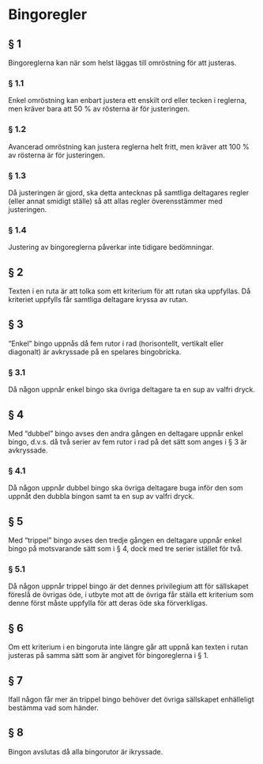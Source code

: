# Bingoregler

## § 1
Bingoreglerna kan när som helst läggas till omröstning för att justeras.
### § 1.1
Enkel omröstning kan enbart justera ett enskilt ord eller tecken i reglerna, men kräver bara att 50 % av rösterna är för justeringen.
### § 1.2
Avancerad omröstning kan justera reglerna helt fritt, men kräver att 100 % av rösterna är för justeringen.
### § 1.3
Då justeringen är gjord, ska detta antecknas på samtliga deltagares regler (eller annat smidigt ställe) så att allas regler överensstämmer med justeringen.
### § 1.4
Justering av bingoreglerna påverkar inte tidigare bedömningar.
## § 2
Texten i en ruta är att tolka som ett kriterium för att rutan ska uppfyllas. Då kriteriet uppfylls får samtliga deltagare kryssa av rutan.
## § 3
“Enkel” bingo uppnås då fem rutor i rad (horisontellt, vertikalt eller diagonalt) är avkryssade på en spelares bingobricka.
### § 3.1
Då någon uppnår enkel bingo ska övriga deltagare ta en sup av valfri dryck.
## § 4
Med “dubbel” bingo avses den andra gången en deltagare uppnår enkel bingo, d.v.s. då två serier av fem rutor i rad på det sätt som anges i § 3 är avkryssade.
### § 4.1
Då någon uppnår dubbel bingo ska övriga deltagare buga inför den som uppnåt den dubbla bingon samt ta en sup av valfri dryck.
## § 5
Med “trippel” bingo avses den tredje gången en deltagare uppnår enkel bingo på motsvarande sätt som i § 4, dock med tre serier istället för två.
### § 5.1
Då någon uppnår trippel bingo är det dennes privilegium att för sällskapet föreslå de övrigas öde, i utbyte mot att de övriga får ställa ett kriterium som denne först måste uppfylla för att deras öde ska förverkligas.
## § 6
Om ett kriterium i en bingoruta inte längre går att uppnå kan texten i rutan justeras på samma sätt som är angivet för bingoreglerna i § 1.
## § 7
Ifall någon får mer än trippel bingo behöver det övriga sällskapet enhälleligt bestämma vad som händer.
## § 8
Bingon avslutas då alla bingorutor är ikryssade.
